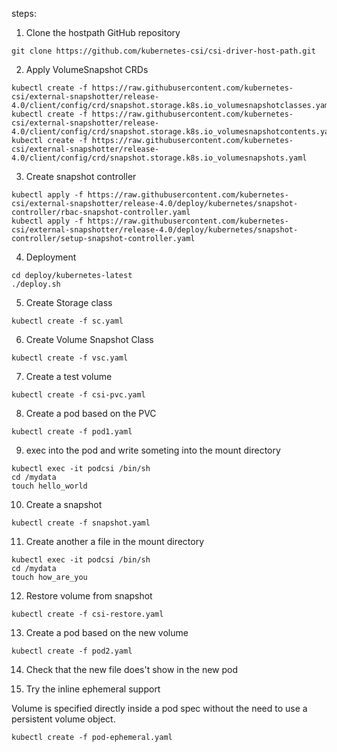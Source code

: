 steps:


1. Clone the hostpath GitHub repository

```
git clone https://github.com/kubernetes-csi/csi-driver-host-path.git
```

2. Apply VolumeSnapshot CRDs

```
kubectl create -f https://raw.githubusercontent.com/kubernetes-csi/external-snapshotter/release-4.0/client/config/crd/snapshot.storage.k8s.io_volumesnapshotclasses.yaml
kubectl create -f https://raw.githubusercontent.com/kubernetes-csi/external-snapshotter/release-4.0/client/config/crd/snapshot.storage.k8s.io_volumesnapshotcontents.yaml
kubectl create -f https://raw.githubusercontent.com/kubernetes-csi/external-snapshotter/release-4.0/client/config/crd/snapshot.storage.k8s.io_volumesnapshots.yaml
```

3. Create snapshot controller

```
kubectl apply -f https://raw.githubusercontent.com/kubernetes-csi/external-snapshotter/release-4.0/deploy/kubernetes/snapshot-controller/rbac-snapshot-controller.yaml
kubectl apply -f https://raw.githubusercontent.com/kubernetes-csi/external-snapshotter/release-4.0/deploy/kubernetes/snapshot-controller/setup-snapshot-controller.yaml
```

4. Deployment

```
cd deploy/kubernetes-latest
./deploy.sh
```


5. Create Storage class
```
kubectl create -f sc.yaml
```


6. Create Volume Snapshot Class
```
kubectl create -f vsc.yaml
```

7. Create a test volume
```
kubectl create -f csi-pvc.yaml
```

8. Create a pod based on the PVC
```
kubectl create -f pod1.yaml
```


9. exec into the pod and write someting into the mount directory

```
kubectl exec -it podcsi /bin/sh
cd /mydata
touch hello_world
```


10. Create a snapshot

```
kubectl create -f snapshot.yaml
```

11. Create another a file in the mount directory

```
kubectl exec -it podcsi /bin/sh
cd /mydata
touch how_are_you
```

12. Restore volume from snapshot

```
kubectl create -f csi-restore.yaml
```

13. Create a pod based on the new volume
```
kubectl create -f pod2.yaml
```

14. Check that the new file does't show in the new pod


15. Try the inline ephemeral support

Volume is specified directly inside a pod spec without the need to use a persistent volume object.

```
kubectl create -f pod-ephemeral.yaml
```
